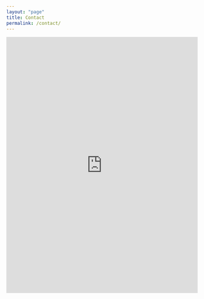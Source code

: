 ```yaml
---
layout: "page"
title: Contact
permalink: /contact/
---
```


<iframe src="https://docs.google.com/forms/d/e/1FAIpQLSc8gs9FNE_H52zFMbqltXKh-7I1KQB0cD1bpMV6MV4m5GUVFA/viewform?embedded=true" width="100%" height="677" frameborder="0" marginheight="0" marginwidth="0">Loading…</iframe>
